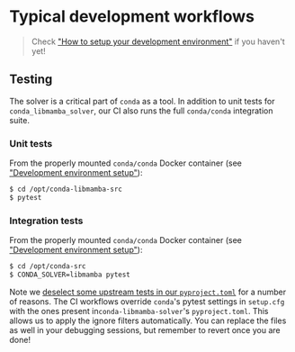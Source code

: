 # Typical development workflows

> Check ["How to setup your development environment"](./dev-setup.md) if you haven't yet!

## Testing

The solver is a critical part of `conda` as a tool. 
In addition to unit tests for `conda_libmamba_solver`, 
our CI also runs the full `conda/conda` integration suite.

### Unit tests

From the properly mounted `conda/conda` Docker container (see ["Development environment setup"](./dev-setup.md)):

```bash
$ cd /opt/conda-libmamba-src
$ pytest
```

### Integration tests

From the properly mounted `conda/conda` Docker container (see ["Development environment setup"](./dev-setup.md)):

```bash
$ cd /opt/conda-src
$ CONDA_SOLVER=libmamba pytest
```

Note we [deselect some upstream tests in our `pyproject.toml`](../pyproject.toml) for a number of reasons.
The CI workflows override `conda`'s pytest settings in `setup.cfg` with the ones present in`conda-libmamba-solver`'s `pyproject.toml`.
This allows us to apply the ignore filters automatically.
You can replace the files as well in your debugging sessions, but remember to revert once you are done!
